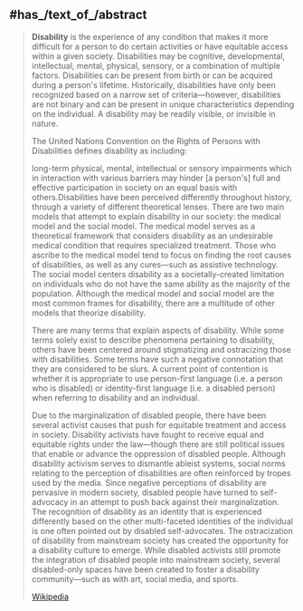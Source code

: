 ﻿---
has_id_wikidata: Q12131
has_part_s_:
- "[[_Standards/WikiData/WD~intellectual_disability,183560]]"
- "[[_Standards/WikiData/WD~developmental_disability,1142806]]"
- "[[_Standards/WikiData/WD~physical_disability,1179623]]"
- "[[_Standards/WikiData/WD~disability_affecting_intellectual_abilities,3317827]]"
- "[[_Standards/WikiData/WD~mental_disability,12145457]]"
described_by_source: "[[_Standards/WikiData/WD~Brockhaus_and_Efron_Encyclopedic_Dictionary,602358]]"
studied_in: "[[_Standards/WikiData/WD~disability_studies,627208]]"
subclass_of: '[[_Standards/WikiData/WD~property,937228]]'
handled_mitigated_or_managed_by:
- "[[_Standards/WikiData/WD~rehabilitation_counseling,3610326]]"
- '[[_Standards/WikiData/WD~accommodation,98178108]]'
topic_s_main_template:
- "[[_Standards/WikiData/WD~Template_Disability_sidebar,12981323]]"
- "[[_Standards/WikiData/WD~Template_Disability_navbox,15634384]]"
on_focus_list_of_Wikimedia_project:
- "[[_Standards/WikiData/WD~WikiProject_Human_Rights,13382529]]"
- "[[_Standards/WikiData/WD~WikiProject_Zika_Corpus,54439832]]"
uses: '[[_Standards/WikiData/WD~accommodation,98178108]]'
Mastodon_instance_URL:
- "https://fedisabled.social/"
- "https://disabled.social/"
pronunciation_audio: "http://commons.wikimedia.org/wiki/Special:FilePath/De-Behinderung.ogg"
image: "http://commons.wikimedia.org/wiki/Special:FilePath/MUTCD%20D9-6.svg"
Commons_category: Disabilities
U_S_National_Archives_Identifier: 10638891
Basisklassifikation: 71.70
spoken_text_audio: "http://commons.wikimedia.org/wiki/Special:FilePath/Disability.ogg"
Wolfram_Language_entity_code: "Entity[\"Concept\", \"Disability::d5f7d\"]"
PhilPapers_topic: the-concept-of-disability
---

## #has_/text_of_/abstract 

> **Disability** is the experience of any condition that makes it more difficult for a person to do certain activities or have equitable access within a given society. Disabilities may be cognitive, developmental, intellectual, mental, physical, sensory, or a combination of multiple factors. Disabilities can be present from birth or can be acquired during a person's lifetime. Historically, disabilities have only been recognized based on a narrow set of criteria—however, disabilities are not binary and can be present in unique characteristics depending on the individual. A disability may be readily visible, or invisible in nature.
>
> The United Nations Convention on the Rights of Persons with Disabilities defines disability as including:
>
> 
>
> long-term physical, mental, intellectual or sensory impairments which in interaction with various barriers may hinder [a person's] full and effective participation in society on an equal basis with others.Disabilities have been perceived differently throughout history, through a variety of different theoretical lenses. There are two main models that attempt to explain disability in our society: the medical model and the social model. The medical model serves as a theoretical framework that considers disability as an undesirable medical condition that requires specialized treatment. Those who ascribe to the medical model tend to focus on finding the root causes of disabilities, as well as any cures—such as assistive technology. The social model centers disability as a societally-created limitation on individuals who do not have the same ability as the majority of the population. Although the medical model and social model are the most common frames for disability, there are a multitude of other models that theorize disability.
>
> There are many terms that explain aspects of disability. While some terms solely exist to describe phenomena pertaining to disability, others have been centered around stigmatizing and ostracizing those with disabilities. Some terms have such a negative connotation that they are considered to be slurs. A current point of contention is whether it is appropriate to use person-first language (i.e. a person who is disabled) or identity-first language (i.e. a disabled person) when referring to disability and an individual.
>
> Due to the marginalization of disabled people, there have been several activist causes that push for equitable treatment and access in society. Disability activists have fought to receive equal and equitable rights under the law—though there are still political issues that enable or advance the oppression of disabled people. Although disability activism serves to dismantle ableist systems, social norms relating to the perception of disabilities are often reinforced by tropes used by the media. Since negative perceptions of disability are pervasive in modern society, disabled people have turned to self-advocacy in an attempt to push back against their marginalization. The recognition of disability as an identity that is experienced differently based on the other multi-faceted identities of the individual is one often pointed out by disabled self-advocates. The ostracization of disability from mainstream society has created the opportunity for a disability culture to emerge. While disabled activists still promote the integration of disabled people into mainstream society, several disabled-only spaces have been created to foster a disability community—such as with art, social media, and sports.
>
> [Wikipedia](https://en.wikipedia.org/wiki/Disability)


